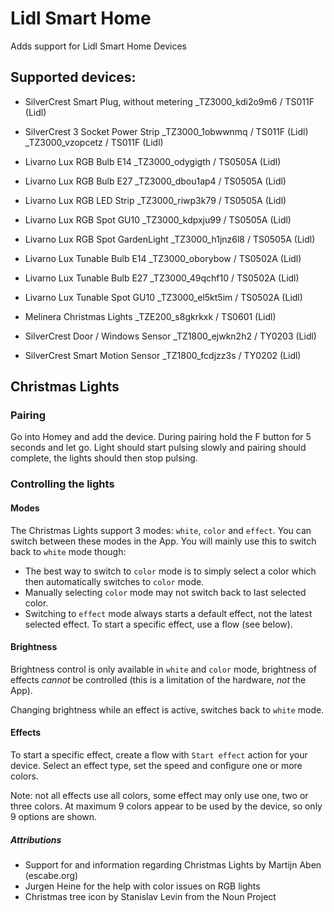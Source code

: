 # Lidl Smart Home
Adds support for Lidl Smart Home Devices

## Supported devices:
- SilverCrest Smart Plug, without metering
    _TZ3000_kdi2o9m6 / TS011F (Lidl)

- SilverCrest 3 Socket Power Strip
    _TZ3000_1obwwnmq / TS011F (Lidl)
    _TZ3000_vzopcetz / TS011F (Lidl)

- Livarno Lux RGB Bulb E14
    _TZ3000_odygigth / TS0505A (Lidl)

- Livarno Lux RGB Bulb E27
    _TZ3000_dbou1ap4 / TS0505A (Lidl)

- Livarno Lux RGB LED Strip
    _TZ3000_riwp3k79 / TS0505A (Lidl)

- Livarno Lux RGB Spot GU10
    _TZ3000_kdpxju99 / TS0505A (Lidl)

- Livarno Lux RGB Spot GardenLight
   _TZ3000_h1jnz6l8 / TS0505A (Lidl)
    
- Livarno Lux Tunable Bulb E14
    _TZ3000_oborybow / TS0502A (Lidl)

- Livarno Lux Tunable Bulb E27
    _TZ3000_49qchf10 / TS0502A (Lidl)

- Livarno Lux Tunable Spot GU10
    _TZ3000_el5kt5im / TS0502A (Lidl)

- Melinera Christmas Lights
    _TZE200_s8gkrkxk / TS0601 (Lidl)

- SilverCrest Door / Windows Sensor
    _TZ1800_ejwkn2h2 / TY0203 (Lidl)
    
- SilverCrest Smart Motion Sensor
   _TZ1800_fcdjzz3s / TY0202 (Lidl)


## Christmas Lights

### Pairing
Go into Homey and add the device. During pairing hold the F button for 5 seconds and let go. Light should start pulsing 
slowly and pairing should complete, the lights should then stop pulsing.

### Controlling the lights

#### Modes
The Christmas Lights support 3 modes: `white`, `color` and `effect`. You can switch between these modes in the App. 
You will mainly use this to switch back to `white` mode though:

* The best way to switch to `color` mode is to simply select a color which then automatically switches to `color` mode.
* Manually selecting `color` mode may not switch back to last selected color.
* Switching to `effect` mode always starts a default effect, not the latest selected effect. To start a specific effect,
use a flow (see below).

#### Brightness
Brightness control is only available in `white` and `color` mode, brightness of effects _cannot_ be controlled (this is
a limitation of the hardware, _not_ the App). 

Changing brightness while an effect is active, switches back to `white` mode. 

#### Effects
To start a specific effect, create a flow with `Start effect` action for your device. Select an effect type, 
set the speed and configure one or more colors.

Note: not all effects use all colors, some effect may only use one, two or three colors. At maximum 9 colors appear
to be used by the device, so only 9 options are shown.

##### Attributions
* Support for and information regarding Christmas Lights by Martijn Aben (escabe.org)
* Jurgen Heine for the help with color issues on RGB lights
* Christmas tree icon by Stanislav Levin from the Noun Project